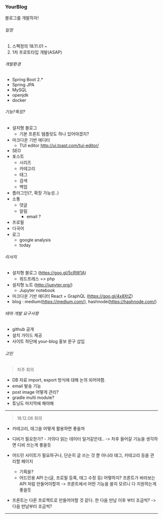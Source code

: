 ### YourBlog
블로그를 개발하자!

###### 일정
1. 스펙정의 18.11.01 ~
2. 1차 프로토타입 개발(ASAP)
    
###### 개발환경
* Spring Boot 2.*
* Spring JPA
* MySQL
* openjdk 
* docker

###### 기능?특징?
* 설치형 블로그
    * 기본 프론트 템플릿도 하나 있어야겠지?
* 마크다운 기반 에디터
    * TUI editor http://ui.toast.com/tui-editor/
* SEO
* 포스트
    * 시리즈
    * 카테고리
    * 태그
    * 검색
    * 백업
* 플러그인(?, 확장 가능성..)
* 소통
    * 댓글
    * 알림
        * email ?
* 프로필
* 다국어
* 로그
    * google analysis
    * today
    
###### 리서치
* 설치형 블로그 (https://goo.gl/5cRW1A)
    * 워드프레스 => php
* 설치형 노트 (http://jupyter.org/)
    * Jupyter notebook
* 마크다운 기반 에디터  React + GraphQL (https://goo.gl/4x8XtZ)
* blog : medium(https://medium.com/), hashnode(https://hashnode.com/)

###### 테마 개발 요구사항
* github 공개
* 설치 가이드 제공 
* 사이트 하단에 your-blog 홍보 문구 삽입

###### 고민

> 차주 회의

* DB 자료 import, export 방식에 대해 논의 되어야함.
* email 발송 기능
* post image 어떻게 관리?
* gradle multi module?
* 튜닝도 마지막에 해야해

- - -

> 18.12.06 회의

* 카테고리, 태그을 어떻게 활용하면 좋을까

* 디비가 필요한가? - 거의다 읽는 데이터 일거같은데.. -> 차후 들어갈 기능을 생각하면 디비 쓰는게 좋을듯
* 어드민 사이트가 필요하구나, 단순히 글 쓰는 것 뿐 아니라 태그, 카테고리 등을 관리할 페이지
    * 기획을?
    * 어드민용 API 는(글, 프로필 등록, 태그 수정 등) 어떻하지? 프론트가 바라보는 API 처럼 만들어야할까 
    -> 프론트에서 어떤 기능을 쓸지 모르니 다 지원하는게 좋을듯 
* 프론트는 다른 프로젝트로 만들어야할 것 같다. 한 다음 만남 이후 부터 조금씩? -> 다음 만남부터 조금씩?

- - -
